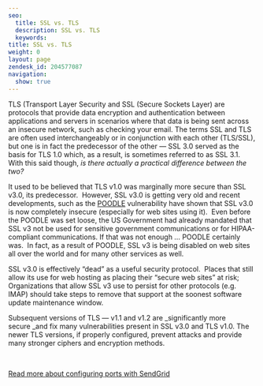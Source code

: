 ```yaml
---
seo:
  title: SSL vs. TLS
  description: SSL vs. TLS
  keywords: 
title: SSL vs. TLS
weight: 0
layout: page
zendesk_id: 204577087
navigation:
  show: true
---
```


TLS (Transport Layer Security&nbsp;and SSL (Secure Sockets Layer) are protocols that provide data encryption and authentication between applications and servers in scenarios where that data is being sent across an insecure network, such as checking your email. The terms SSL and TLS are often used interchangeably or in conjunction with each other (TLS/SSL), but one is in fact the predecessor of the other — SSL 3.0 served as the basis for TLS 1.0 which, as a result, is sometimes referred to as SSL 3.1. With this said though, _is there actually a practical difference between the two?_

It used to be believed that TLS v1.0 was&nbsp;marginally more secure than SSL v3.0, its predecessor. &nbsp;However, SSL v3.0 is getting very old and recent developments, such as the [POODLE](/hc/en-us/articles/204410613-Jan-7-SSLv3-Disabled-for-API-endpoints)&nbsp;vulnerability have shown that SSL v3.0 is now completely insecure (especially for web sites using it). &nbsp;Even before the POODLE was set loose, the US Government had&nbsp;already mandated&nbsp;that SSL v3 not be used for sensitive government communications or for HIPAA-compliant communications. If that was not enough … POODLE certainly was. &nbsp;In fact, as a result of POODLE, SSL v3 is being disabled on web sites all over the world and for many other services as well.

SSL v3.0 is effectively “dead” as a useful security protocol. &nbsp;Places that still allow its use for web hosting as placing their “secure web sites” at risk; Organizations that allow SSL v3 use to persist for other protocols (e.g. IMAP) should take steps to remove that support at the soonest software update maintenance window.

Subsequent versions of TLS — v1.1 and v1.2 are _significantly more secure&nbsp;_and fix many vulnerabilities present in SSL v3.0 and TLS v1.0. The newer TLS versions, if properly configured, prevent attacks and provide many stronger ciphers and encryption methods.

&nbsp;

[Read more about configuring ports with SendGrid](https://sendgrid.com/docs/User_Guide/smtp_ports.html)

&nbsp;

&nbsp;

